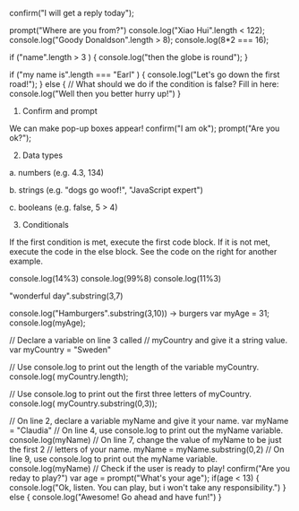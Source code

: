 confirm("I will get a reply today");

prompt("Where are you from?")
console.log("Xiao Hui".length < 122);
console.log("Goody Donaldson".length > 8);
console.log(8*2 === 16);

if ("name".length > 3 ) {
    console.log("then the globe is round");
}


if ("my name is".length === "Earl" ) 
{
    console.log("Let's go down the first road!");
}
else 
{
    // What should we do if the condition is false? Fill in here:
    console.log("Well then you better hurry up!")
}

1. Confirm and prompt

We can make pop-up boxes appear! 
confirm("I am ok");
prompt("Are you ok?");

2. Data types

a. numbers (e.g. 4.3, 134)

b. strings (e.g. "dogs go woof!", "JavaScript expert")

c. booleans (e.g. false, 5 > 4)

3. Conditionals

If the first condition is met, execute the first code block. If it is not met, execute the code in the else block. See the code on the right for another example.

console.log(14%3)
console.log(99%8)
console.log(11%3)

"wonderful day".substring(3,7)

console.log("Hamburgers".substring(3,10)) -> burgers
var myAge = 31; 
console.log(myAge);

// Declare a variable on line 3 called
// myCountry and give it a string value.
var myCountry = "Sweden"

// Use console.log to print out the length of the variable myCountry.
console.log( myCountry.length);

// Use console.log to print out the first three letters of myCountry.
console.log( myCountry.substring(0,3));

// On line 2, declare a variable myName and give it your name.
var myName = "Claudia"
// On line 4, use console.log to print out the myName variable.
console.log(myName)
// On line 7, change the value of myName to be just the first 2 
// letters of your name.
myName = myName.substring(0,2)
// On line 9, use console.log to print out the myName variable.
console.log(myName)
// Check if the user is ready to play!
confirm("Are you reday to play?")
var age = prompt("What's your age");
if(age < 13)
{
    console.log("Ok, listen. You can play, but i won't take any responsibility.")
}
else
{
    console.log("Awesome! Go ahead and have fun!")
}
